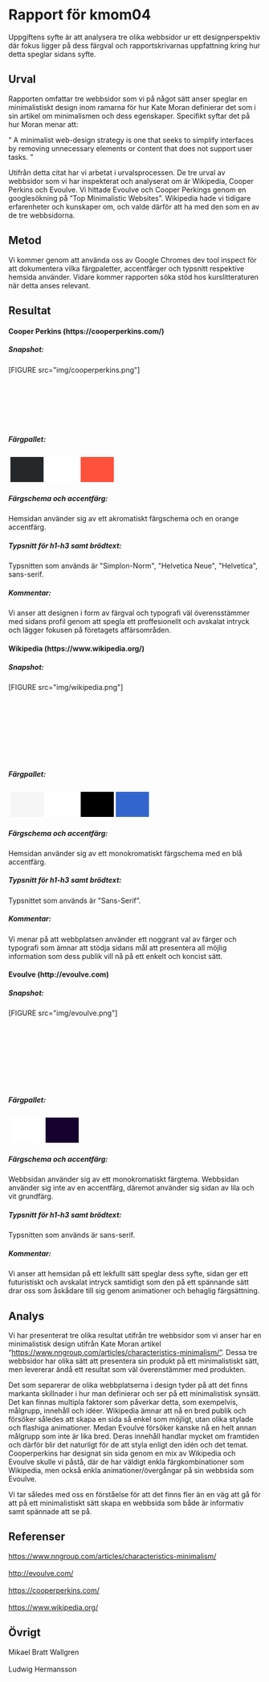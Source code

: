 Rapport för kmom04
=======================

Uppgiftens syfte är att analysera tre olika webbsidor ur ett designperspektiv där fokus ligger på dess färgval och rapportskrivarnas uppfattning kring hur detta speglar sidans syfte.

Urval
-----------------------

Rapporten omfattar tre webbsidor som vi på något sätt anser speglar en minimalistiskt design inom ramarna för hur Kate Moran definierar det som i sin artikel om minimalismen och dess egenskaper. Specifikt syftar det på hur Moran menar att:

” A minimalist web-design strategy is one that seeks to simplify interfaces by removing unnecessary elements or content that does not support user tasks. ”

Utifrån detta citat har vi arbetat i urvalsprocessen. De tre urval av webbsidor som vi har inspekterat och analyserat om är Wikipedia, Cooper Perkins och Evoulve. Vi hittade Evoulve och Cooper Perkings genom en googlesökning på ”Top Minimalistic Websites”. Wikipedia hade vi tidigare erfarenheter och kunskaper om, och valde därför att ha med den som en av de tre webbsidorna.


Metod
-----------------------

Vi kommer genom att använda oss av Google Chromes dev tool inspect för att dokumentera vilka färgpaletter, accentfärger och typsnitt respektive hemsida använder. Vidare kommer rapporten söka stöd hos kurslitteraturen när detta anses relevant.


Resultat
-----------------------

<h4>Cooper Perkins (https://cooperperkins.com/)</h4>

<h5>Snapshot:</h5>
[FIGURE src="img/cooperperkins.png"]
<br>
<br>
<br>
<br>
<br>
<br>
<br>

<h5>Färgpallet:</h5>

<table style="border-spacing: 4px; border-collapse: separate">
<tr>
<td style="height: 50px; width: 50px; background-color: #25282a">
<td style="height: 50px; width: 50px; background-color: #fff">
<td style="height: 50px; width: 50px; background-color: #ff513c">
</tr>
</table>

<h5>Färgschema och accentfärg:</h5>

Hemsidan använder sig av ett akromatiskt färgschema och en orange accentfärg.

<h5>Typsnitt för h1-h3 samt brödtext:</h5>

Typsnitten som används är "Simplon-Norm", "Helvetica Neue", "Helvetica", sans-serif.

<h5>Kommentar:</h5>

Vi anser att designen i form av färgval och typografi väl överensstämmer med sidans profil  genom att spegla ett proffesionellt och avskalat intryck och lägger fokusen på företagets affärsområden.

<h4>Wikipedia (https://www.wikipedia.org/)</h4>


<h5>Snapshot:</h5>
[FIGURE src="img/wikipedia.png"]
<br>
<br>
<br>
<br>
<br>
<br>
<br>
<br>
<br>


<h5>Färgpallet:</h5>

<table style="border-spacing: 4px; border-collapse: separate">
<td style="height: 50px; width: 50px; background-color: #F6F6F6">
<td style="height: 50px; width: 50px; background-color: #fff">
<td style="height: 50px; width: 50px; background-color: #000">
<td style="height: 50px; width: 50px; background-color: #3366CC">
</table>


<h5>Färgschema och accentfärg:</h5>

Hemsidan använder sig av ett monokromatiskt färgschema med en blå accentfärg.

<h5>Typsnitt för h1-h3 samt brödtext:</h5>

Typsnittet som används är "Sans-Serif”.

<h5>Kommentar:</h5>

Vi menar på att webbplatsen använder ett noggrant val av färger och typografi som ämnar att stödja sidans mål att presentera all möjlig information som dess publik vill nå på ett enkelt och koncist sätt.

<h4>Evoulve (http://evoulve.com)</h4>


<h5>Snapshot:</h5>
[FIGURE src="img/evoulve.png"]
<br>
<br>
<br>
<br>
<br>
<br>
<br>
<br>
<br>



<h5>Färgpallet:</h5>

<table style="border-spacing: 4px; border-collapse: separate">
<td style="height: 50px; width: 50px; background-color: #fff">
<td style="height: 50px; width: 50px; background-color: #16002E">
</table>


<h5>Färgschema och accentfärg:</h5>

Webbsidan använder sig av ett monokromatiskt färgtema. Webbsidan använder sig inte av en accentfärg, däremot använder sig sidan av lila och vit grundfärg.

<h5>Typsnitt för h1-h3 samt brödtext:</h5>

Typsnitten som används är sans-serif.

<h5>Kommentar:</h5>

Vi anser att hemsidan på ett lekfullt sätt speglar dess syfte, sidan ger ett futuristiskt och avskalat intryck samtidigt som den på ett spännande sätt drar oss som åskådare till sig genom animationer och behaglig färgsättning.



Analys
-----------------------

Vi har presenterat tre olika resultat utifrån tre webbsidor som vi anser har en minimalistisk design utifrån Kate Moran artikel “https://www.nngroup.com/articles/characteristics-minimalism/”. Dessa tre webbsidor har olika sätt att presentera sin produkt på ett minimalistiskt sätt, men levererar ändå ett resultat som väl överenstämmer med produkten.

Det som separerar de olika webbplatserna i design tyder på att det finns markanta skillnader i hur man definierar och ser på ett minimalistisk synsätt. Det kan finnas multipla faktorer som påverkar detta, som exempelvis, målgrupp, innehåll och idéer. Wikipedia ämnar att nå en bred publik och försöker således att skapa en sida så enkel som möjligt, utan olika stylade och flashiga animationer. Medan Evoulve försöker kanske nå en helt annan målgrupp som inte är lika bred. Deras innehåll handlar mycket om framtiden och därför blir det naturligt för de att styla enligt den idén och det temat. Cooperperkins har designat sin sida genom en mix av Wikipedia och Evoulve skulle vi påstå, där de har väldigt enkla färgkombinationer som Wikipedia, men också enkla animationer/övergångar på sin webbsida som Evoulve.

Vi tar således med oss en förståelse för att det finns fler än en väg att gå för att på ett minimalistiskt sätt skapa en webbsida som både är informativ samt spännade att se på. 

Referenser
-----------------------

https://www.nngroup.com/articles/characteristics-minimalism/<br>
<br>
http://evoulve.com/<br>
<br>
https://cooperperkins.com/<br>
<br>
https://www.wikipedia.org/



Övrigt
-----------------------

Mikael Bratt Wallgren
<br>
<br>
Ludwig Hermansson
